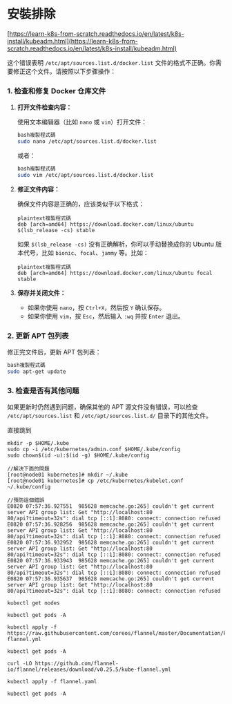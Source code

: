 # 安裝排除

[https://learn-k8s-from-scratch.readthedocs.io/en/latest/k8s-install/kubeadm.html](https://learn-k8s-from-scratch.readthedocs.io/en/latest/k8s-install/kubeadm.html)

这个错误表明 `/etc/apt/sources.list.d/docker.list` 文件的格式不正确。你需要修正这个文件。请按照以下步骤操作：

### 1. **检查和修复 Docker 仓库文件**

1.  **打开文件检查内容：**

    使用文本编辑器（比如 `nano` 或 `vim`）打开文件：

    ```bash
    bash複製程式碼
    sudo nano /etc/apt/sources.list.d/docker.list

    ```

    或者：

    ```bash
    bash複製程式碼
    sudo vim /etc/apt/sources.list.d/docker.list

    ```
2.  **修正文件内容：**

    确保文件内容是正确的，应该类似于以下格式：

    ```
    plaintext複製程式碼
    deb [arch=amd64] https://download.docker.com/linux/ubuntu $(lsb_release -cs) stable

    ```

    如果 `$(lsb_release -cs)` 没有正确解析，你可以手动替换成你的 Ubuntu 版本代号，比如 `bionic`、`focal`、`jammy` 等。比如：

    ```
    plaintext複製程式碼
    deb [arch=amd64] https://download.docker.com/linux/ubuntu focal stable

    ```
3. **保存并关闭文件：**
   * 如果你使用 `nano`，按 `Ctrl+X`，然后按 `Y` 确认保存。
   * 如果你使用 `vim`，按 `Esc`，然后输入 `:wq` 并按 `Enter` 退出。

### 2. **更新 APT 包列表**

修正完文件后，更新 APT 包列表：

```bash
bash複製程式碼
sudo apt-get update

```

### 3. **检查是否有其他问题**

如果更新时仍然遇到问题，确保其他的 APT 源文件没有错误，可以检查 `/etc/apt/sources.list` 和 `/etc/apt/sources.list.d/` 目录下的其他文件。

直接跳到

```
mkdir -p $HOME/.kube
sudo cp -i /etc/kubernetes/admin.conf $HOME/.kube/config
sudo chown$(id -u):$(id -g) $HOME/.kube/config

//解決下面的問題
[root@node01 kubernetes]# mkdir ~/.kube
[root@node01 kubernetes]# cp /etc/kubernetes/kubelet.conf  ~/.kube/config

//預防這個錯誤
E0820 07:57:36.927551  985628 memcache.go:265] couldn't get current server API group list: Get "http://localhost:80
80/api?timeout=32s": dial tcp [::1]:8080: connect: connection refused
E0820 07:57:36.928256  985628 memcache.go:265] couldn't get current server API group list: Get "http://localhost:80
80/api?timeout=32s": dial tcp [::1]:8080: connect: connection refused
E0820 07:57:36.932952  985628 memcache.go:265] couldn't get current server API group list: Get "http://localhost:80
80/api?timeout=32s": dial tcp [::1]:8080: connect: connection refused
E0820 07:57:36.933943  985628 memcache.go:265] couldn't get current server API group list: Get "http://localhost:80
80/api?timeout=32s": dial tcp [::1]:8080: connect: connection refused
E0820 07:57:36.935637  985628 memcache.go:265] couldn't get current server API group list: Get "http://localhost:80
80/api?timeout=32s": dial tcp [::1]:8080: connect: connection refused

```

```
kubectl get nodes

kubectl get pods -A

kubectl apply -f https://raw.githubusercontent.com/coreos/flannel/master/Documentation/kube-flannel.yml

kubectl get pods -A

curl -LO https://github.com/flannel-io/flannel/releases/download/v0.25.5/kube-flannel.yml

kubectl apply -f flannel.yaml

kubectl get pods -A
```
